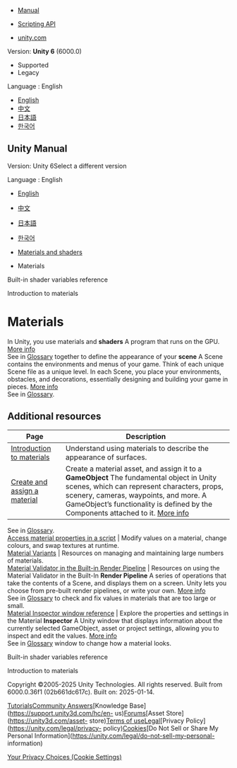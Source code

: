 [](https://docs.unity3d.com)

  * [Manual](../Manual/index.html)
  * [Scripting API](../ScriptReference/index.html)

  * [unity.com](https://unity.com/)

Version: **Unity 6** (6000.0)

  * Supported
  * Legacy

Language : English

  * [English](/Manual/Materials.html)
  * [中文](/cn/current/Manual/Materials.html)
  * [日本語](/ja/current/Manual/Materials.html)
  * [한국어](/kr/current/Manual/Materials.html)

[](https://docs.unity3d.com)

## Unity Manual

Version: Unity 6Select a different version

Language : English

  * [English](/Manual/Materials.html)
  * [中文](/cn/current/Manual/Materials.html)
  * [日本語](/ja/current/Manual/Materials.html)
  * [한국어](/kr/current/Manual/Materials.html)

  * [Materials and shaders](materials-and-shaders.html)
  * Materials

[](SL-UnityShaderVariables.html)

Built-in shader variables reference

[](materials-introduction.html)

Introduction to materials

# Materials

In Unity, you use materials and **shaders** A program that runs on the GPU.
[More info](Shaders.html)  
See in [Glossary](Glossary.html#Shader) together to define the appearance of
your **scene** A Scene contains the environments and menus of your game. Think
of each unique Scene file as a unique level. In each Scene, you place your
environments, obstacles, and decorations, essentially designing and building
your game in pieces. [More info](CreatingScenes.html)  
See in [Glossary](Glossary.html#Scene).

## Additional resources

**Page** | **Description**  
---|---  
[Introduction to materials](materials-introduction.html) | Understand using materials to describe the appearance of surfaces.  
[Create and assign a material](create-material.html) | Create a material asset, and assign it to a **GameObject** The fundamental object in Unity scenes, which can represent characters, props, scenery, cameras, waypoints, and more. A GameObject’s functionality is defined by the Components attached to it. [More info](class-GameObject.html)  
See in [Glossary](Glossary.html#GameObject).  
[Access material properties in a script](MaterialsAccessingViaScript.html) | Modify values on a material, change colours, and swap textures at runtime.  
[Material Variants](materialvariant-landingpage.html) | Resources on managing and maintaining large numbers of materials.  
[Material Validator in the Built-in Render Pipeline](materials-troubleshooting.html) | Resources on using the Material Validator in the Built-In **Render Pipeline** A series of operations that take the contents of a Scene, and displays them on a screen. Unity lets you choose from pre-built render pipelines, or write your own. [More info](render-pipelines.html)  
See in [Glossary](Glossary.html#Renderpipeline) to check and fix values in
materials that are too large or small.  
[Material Inspector window reference](class-Material.html) | Explore the properties and settings in the Material **Inspector** A Unity window that displays information about the currently selected GameObject, asset or project settings, allowing you to inspect and edit the values. [More info](UsingTheInspector.html)  
See in [Glossary](Glossary.html#Inspector) window to change how a material
looks.  
  
[](SL-UnityShaderVariables.html)

Built-in shader variables reference

[](materials-introduction.html)

Introduction to materials

Copyright ©2005-2025 Unity Technologies. All rights reserved. Built from
6000.0.36f1 (02b661dc617c). Built on: 2025-01-14.

[Tutorials](https://learn.unity.com/)[Community
Answers](https://answers.unity3d.com)[Knowledge
Base](https://support.unity3d.com/hc/en-
us)[Forums](https://forum.unity3d.com)[Asset Store](https://unity3d.com/asset-
store)[Terms of
use](https://docs.unity3d.com/Manual/TermsOfUse.html)[Legal](https://unity.com/legal)[Privacy
Policy](https://unity.com/legal/privacy-
policy)[Cookies](https://unity.com/legal/cookie-policy)[Do Not Sell or Share
My Personal Information](https://unity.com/legal/do-not-sell-my-personal-
information)

[Your Privacy Choices (Cookie Settings)](javascript:void\(0\);)

